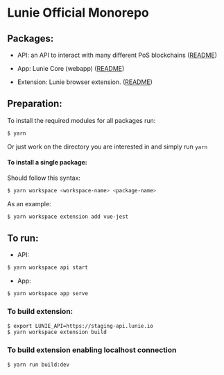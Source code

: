 # Lunie Official Monorepo

## Packages:

- API: an API to interact with many different PoS blockchains
    ([README](https://github.com/luniehq/lunie/blob/develop/api/README.md))

- App: Lunie Core (webapp)
    ([README](https://github.com/luniehq/lunie/blob/develop/app/README.md))

- Extension: Lunie browser extension.
    ([README](https://github.com/luniehq/lunie/blob/develop/extension/README.md))

## Preparation:

To install the required modules for all packages run:

```bash
$ yarn
```

Or just work on the directory you are interested in and simply run `yarn`

#### To install a single package:

Should follow this syntax:

```bash
$ yarn workspace <workspace-name> <package-name>
```

As an example:

```bash
$ yarn workspace extension add vue-jest
```

## To run:

- API:
```bash
$ yarn workspace api start
```

- App:
```bash
$ yarn workspace app serve
```

### To build extension:

```bash
$ export LUNIE_API=https://staging-api.lunie.io
$ yarn workspace extension build
```

### To build extension enabling localhost connection

```bash
$ yarn run build:dev
```

